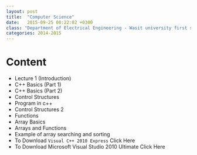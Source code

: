 ```yaml
---
layout: post
title:  "Computer Science"
date:   2015-09-25 00:22:02 +0300
class: "Department of Electrical Engineering - Wasit university first stage"
categories: 2014-2015
---
```


# Content

* Lecture 1 (Introduction)
* C++ Basics (Part 1)
* C++ Basics (Part 2)
* Control Structures
* Program in c++
* Control Structures 2
* Functions
* Array Basics
* Arrays and Functions
* Example of array searching and sorting
* To Download `Visual C++ 2010 Express` Click Here
* To Download Microsoft Visual Studio 2010 Ultimate Click Here
